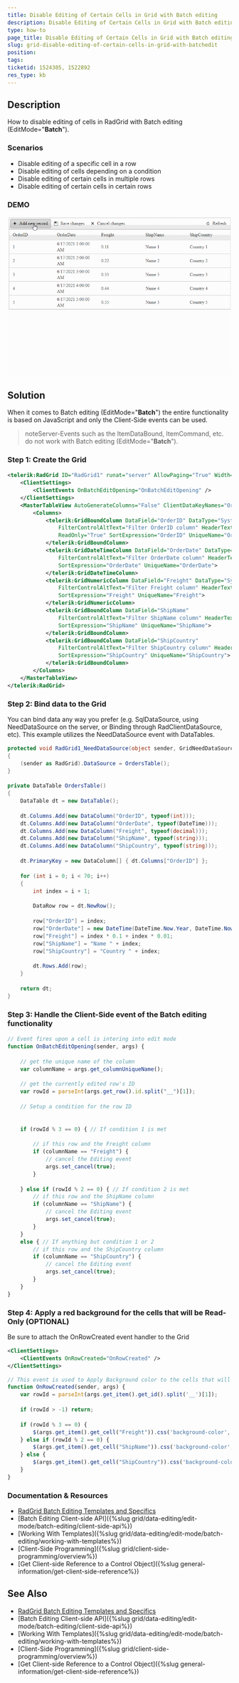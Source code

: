 ```yaml
---
title: Disable Editing of Certain Cells in Grid with Batch editing
description: Disable Editing of Certain Cells in Grid with Batch editing
type: how-to
page_title: Disable Editing of Certain Cells in Grid with Batch editing
slug: grid-disable-editing-of-certain-cells-in-grid-with-batchedit
position: 
tags: 
ticketid: 1524305, 1522892
res_type: kb
---
```


## Description

How to disable editing of cells in RadGrid with Batch editing (EditMode="**Batch**").

### Scenarios

- Disable editing of a specific cell in a row
- Disable editing of cells depending on a condition
- Disable editing of certain cells in multiple rows
- Disable editing of certain cells in certain rows

### DEMO

![](images/grid-disable-editing-cells.gif)

## Solution

When it comes to Batch editing (EditMode="**Batch**") the entire functionality is based on JavaScript and only the Client-Side events can be used. 

>noteServer-Events such as the ItemDataBound, ItemCommand, etc. do not work with Batch editing (EditMode="**Batch**").

### Step 1: Create the Grid

````XML
<telerik:RadGrid ID="RadGrid1" runat="server" AllowPaging="True" Width="800px" OnNeedDataSource="RadGrid1_NeedDataSource">
    <ClientSettings>
        <ClientEvents OnBatchEditOpening="OnBatchEditOpening" />
    </ClientSettings>
    <MasterTableView AutoGenerateColumns="False" ClientDataKeyNames="OrderID" DataKeyNames="OrderID" EditMode="Batch" CommandItemDisplay="Top">
        <Columns>
            <telerik:GridBoundColumn DataField="OrderID" DataType="System.Int32"
                FilterControlAltText="Filter OrderID column" HeaderText="OrderID"
                ReadOnly="True" SortExpression="OrderID" UniqueName="OrderID">
            </telerik:GridBoundColumn>
            <telerik:GridDateTimeColumn DataField="OrderDate" DataType="System.DateTime"
                FilterControlAltText="Filter OrderDate column" HeaderText="OrderDate"
                SortExpression="OrderDate" UniqueName="OrderDate">
            </telerik:GridDateTimeColumn>
            <telerik:GridNumericColumn DataField="Freight" DataType="System.Decimal"
                FilterControlAltText="Filter Freight column" HeaderText="Freight"
                SortExpression="Freight" UniqueName="Freight">
            </telerik:GridNumericColumn>
            <telerik:GridBoundColumn DataField="ShipName"
                FilterControlAltText="Filter ShipName column" HeaderText="ShipName"
                SortExpression="ShipName" UniqueName="ShipName">
            </telerik:GridBoundColumn>
            <telerik:GridBoundColumn DataField="ShipCountry"
                FilterControlAltText="Filter ShipCountry column" HeaderText="ShipCountry"
                SortExpression="ShipCountry" UniqueName="ShipCountry">
            </telerik:GridBoundColumn>
        </Columns>
    </MasterTableView>
</telerik:RadGrid>
````

### Step 2: Bind data to the Grid

You can bind data any way you prefer (e.g. SqlDataSource, using NeedDataSource on the server, or Binding through RadClientDataSource, etc). This example utilizes the NeedDataSource event with DataTables.

````C#
protected void RadGrid1_NeedDataSource(object sender, GridNeedDataSourceEventArgs e)
{
    (sender as RadGrid).DataSource = OrdersTable();
}

private DataTable OrdersTable()
{
    DataTable dt = new DataTable();

    dt.Columns.Add(new DataColumn("OrderID", typeof(int)));
    dt.Columns.Add(new DataColumn("OrderDate", typeof(DateTime)));
    dt.Columns.Add(new DataColumn("Freight", typeof(decimal)));
    dt.Columns.Add(new DataColumn("ShipName", typeof(string)));
    dt.Columns.Add(new DataColumn("ShipCountry", typeof(string)));

    dt.PrimaryKey = new DataColumn[] { dt.Columns["OrderID"] };

    for (int i = 0; i < 70; i++)
    {
        int index = i + 1;

        DataRow row = dt.NewRow();

        row["OrderID"] = index;
        row["OrderDate"] = new DateTime(DateTime.Now.Year, DateTime.Now.Month, DateTime.Now.Day, 0, 0, 0).AddHours(index);
        row["Freight"] = index * 0.1 + index * 0.01;
        row["ShipName"] = "Name " + index;
        row["ShipCountry"] = "Country " + index;

        dt.Rows.Add(row);
    }

    return dt;
}
````

### Step 3: Handle the Client-Side event of the Batch editing functionality

````JavaScript
// Event fires upon a cell is intering into edit mode
function OnBatchEditOpening(sender, args) {

    // get the unique name of the column
    var columnName = args.get_columnUniqueName();

    // get the currently edited row's ID
    var rowId = parseInt(args.get_row().id.split("__")[1]);

    // Setup a condition for the row ID

            
    if (rowId % 3 == 0) { // If condition 1 is met

        // if this row and the Freight column
        if (columnName == "Freight") {
            // cancel the Editing event
            args.set_cancel(true);
        }

    } else if (rowId % 2 == 0) { // If condition 2 is met
        // if this row and the ShipName column
        if (columnName == "ShipName") {
            // cancel the Editing event
            args.set_cancel(true);
        }
    }
    else { // If anything but condition 1 or 2
        // if this row and the ShipCountry column
        if (columnName == "ShipCountry") {
            // cancel the Editing event
            args.set_cancel(true);
        }
    }
}
````

### Step 4: Apply a red background for the cells that will be Read-Only (**OPTIONAL**)

Be sure to attach the OnRowCreated event handler to the Grid

````XML
<ClientSettings>
    <ClientEvents OnRowCreated="OnRowCreated" />
</ClientSettings>
````

````JavaScript
// This event is used to Apply Background color to the cells that will be Read-Only
function OnRowCreated(sender, args) {
    var rowId = parseInt(args.get_item().get_id().split('__')[1]);

    if (rowId > -1) return;

    if (rowId % 3 == 0) {
        $(args.get_item().get_cell("Freight")).css('background-color', 'indianred');
    } else if (rowId % 2 == 0) {
        $(args.get_item().get_cell("ShipName")).css('background-color', 'indianred');
    } else {
        $(args.get_item().get_cell("ShipCountry")).css('background-color', 'indianred');
    }
}
````

### Documentation & Resources

- [RadGrid Batch Editing Templates and Specifics](https://www.telerik.com/support/kb/aspnet-ajax/grid/details/radgrid-batch-editing-templates-and-specifics)
- [Batch Editing Client-side API]({%slug grid/data-editing/edit-mode/batch-editing/client-side-api%})
- [Working With Templates]({%slug grid/data-editing/edit-mode/batch-editing/working-with-templates%})
- [Client-Side Programming]({%slug grid/client-side-programming/overview%})
- [Get Client-side Reference to a Control Object]({%slug general-information/get-client-side-reference%})

## See Also

- [RadGrid Batch Editing Templates and Specifics](https://www.telerik.com/support/kb/aspnet-ajax/grid/details/radgrid-batch-editing-templates-and-specifics)
- [Batch Editing Client-side API]({%slug grid/data-editing/edit-mode/batch-editing/client-side-api%})
- [Working With Templates]({%slug grid/data-editing/edit-mode/batch-editing/working-with-templates%})
- [Client-Side Programming]({%slug grid/client-side-programming/overview%})
- [Get Client-side Reference to a Control Object]({%slug general-information/get-client-side-reference%})
 
